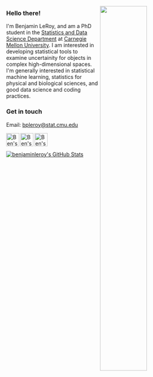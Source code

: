 
<img align="right" src="http://benjaminleroy.github.io/images/me.jpg"
width="50%" />

### Hello there!
I'm Benjamin LeRoy, and am a PhD student in the [Statistics and Data Science Department](http://www.stat.cmu.edu/) at [Carnegie Mellon University](https://www.cmu.edu). I am interested in developing statistical tools to examine uncertainity for objects in complex high-dimensional spaces. I'm generally interested in statistical machine learning, statistics for physical and biological sciences, and good data science and coding practices.


### Get in touch
Email: <a href="mailto:bpleroy@stat.cmu.edu"> bpleroy@stat.cmu.edu </a>
<br>

<a href="https://github.com/benjaminleroy">
  <img align="left" alt="Ben's Github" width="35px" height="35px"  src="http://benjaminleroy.github.io/images/external_links/Github.png" />
</a>

<a href="https://www.linkedin.com/in/benjamin-leroy-b5640344/">
  <img align="left" alt="Ben's Linkedin" width="35px" height="35px" src="http://benjaminleroy.github.io/images/external_links/Linkedin.png" />
</a>

<a href="https://scholar.google.com/citations?&user=FkAtHGAAAAAJ">
  <img align="left" alt="Ben's Google Scholar" width="35px" height="35px" src="http://benjaminleroy.github.io/images/external_links/google_scholar.png" />
</a>


<br><br>

[![benjaminleroy's GitHub Stats](https://github-readme-stats.vercel.app/api?username=benjaminleroy&show_icons=true)](https://github.com/benjaminleroy)
